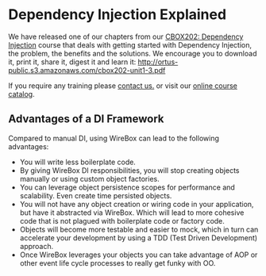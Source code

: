 # Dependency Injection Explained

We have released one of our chapters from our [CBOX202: Dependency Injection](http://www.coldbox.org/courses/cbox202) course that deals with getting started with Dependency Injection, the problem, the benefits and the solutions. We encourage you to download it, print it, share it, digest it and learn it: http://ortus-public.s3.amazonaws.com/cbox202-unit1-3.pdf

If you require any training please <a href="http://www.ortussolutions.com/#contact">contact us.</a> or visit our [online course catalog](http://www.ortussolutions.com/services/training).

## Advantages of a DI Framework

Compared to manual DI, using WireBox can lead to the following advantages:

* You will write less boilerplate code.
* By giving WireBox DI responsibilities, you will stop creating objects manually or using custom object factories.
* You can leverage object persistence scopes for performance and scalability. Even create time persisted objects.
* You will not have any object creation or wiring code in your application, but have it abstracted via WireBox. Which will lead to more cohesive code that is not plagued with boilerplate code or factory code.
* Objects will become more testable and easier to mock, which in turn can accelerate your development by using a TDD (Test Driven Development) approach.
* Once WireBox leverages your objects you can take advantage of AOP or other event life cycle processes to really get funky with OO.